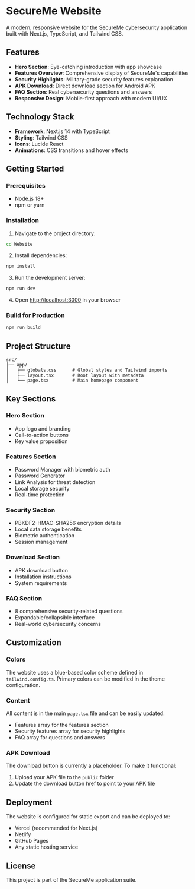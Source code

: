 # SecureMe Website

A modern, responsive website for the SecureMe cybersecurity application built with Next.js, TypeScript, and Tailwind CSS.

## Features

- **Hero Section**: Eye-catching introduction with app showcase
- **Features Overview**: Comprehensive display of SecureMe's capabilities
- **Security Highlights**: Military-grade security features explanation
- **APK Download**: Direct download section for Android APK
- **FAQ Section**: Real cybersecurity questions and answers
- **Responsive Design**: Mobile-first approach with modern UI/UX

## Technology Stack

- **Framework**: Next.js 14 with TypeScript
- **Styling**: Tailwind CSS
- **Icons**: Lucide React
- **Animations**: CSS transitions and hover effects

## Getting Started

### Prerequisites

- Node.js 18+ 
- npm or yarn

### Installation

1. Navigate to the project directory:
```bash
cd Website
```

2. Install dependencies:
```bash
npm install
```

3. Run the development server:
```bash
npm run dev
```

4. Open [http://localhost:3000](http://localhost:3000) in your browser

### Build for Production

```bash
npm run build
```

## Project Structure

```
src/
├── app/
│   ├── globals.css      # Global styles and Tailwind imports
│   ├── layout.tsx       # Root layout with metadata
│   └── page.tsx         # Main homepage component
```

## Key Sections

### Hero Section
- App logo and branding
- Call-to-action buttons
- Key value proposition

### Features Section
- Password Manager with biometric auth
- Password Generator
- Link Analysis for threat detection
- Local storage security
- Real-time protection

### Security Section
- PBKDF2-HMAC-SHA256 encryption details
- Local data storage benefits
- Biometric authentication
- Session management

### Download Section
- APK download button
- Installation instructions
- System requirements

### FAQ Section
- 8 comprehensive security-related questions
- Expandable/collapsible interface
- Real-world cybersecurity concerns

## Customization

### Colors
The website uses a blue-based color scheme defined in `tailwind.config.ts`. Primary colors can be modified in the theme configuration.

### Content
All content is in the main `page.tsx` file and can be easily updated:
- Features array for the features section
- Security features array for security highlights
- FAQ array for questions and answers

### APK Download
The download button is currently a placeholder. To make it functional:
1. Upload your APK file to the `public` folder
2. Update the download button href to point to your APK file

## Deployment

The website is configured for static export and can be deployed to:
- Vercel (recommended for Next.js)
- Netlify
- GitHub Pages
- Any static hosting service

## License

This project is part of the SecureMe application suite.

